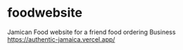 # foodwebsite
 Jamican Food website for a friend food ordering Business           
https://authentic-jamaica.vercel.app/
